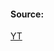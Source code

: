 #### Source:
[YT](https://www.youtube.com/watch?v=q7SqTVrdmUM&list=PLXj4XH7LcRfDrdQuJTHIPmKMpa7eYVaPm&index=2)

